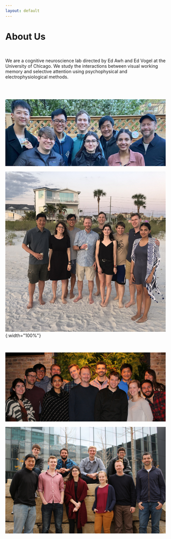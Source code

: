 ```yaml
---
layout: default
---
```


# About Us

<br>

We are a cognitive neuroscience lab directed by Ed Awh and Ed Vogel at the University of Chicago. We study the interactions between visual working memory and selective attention using psychophysical and electrophysiological methods.

<br>
<br>

![Lab Photo 2021](/files/images/lab_photo_2021.jpg)

![Lab Photo](/files/images/lab_photo_2019.jpg){:width="100%"}

<br>

![Lab Photo 2](/files/images/img_9751.jpg)

![Lab Photo 3](/files/images/img_9709.jpg)

 <div id="overlay">
    <div id="popup">
    <div id="close">X</div>
    <h2>Research Analyst/Lab Manager in Cognitive Neuroscience at the University of Chicago.</h2>
    <p>Our lab (PI’s Edward Awh and Edward Vogel) has an opening for a research analyst at the University of Chicago. Start date is flexible. We are running a broad array of projects using behavioral, EEG and functional MRI studies of attention and memory.</p>
    <p>To see a full records of our published work: <a href="https://awhvogellab.com/publications">https://awhvogellab.com/publications</a></p>
    <p>Interested candidates should follow this link for more details: <a href="https://uchicago.wd5.myworkdayjobs.com/External/job/Hyde-Park-Campus/Research-Analyst_JR11854">Research Analyst Job Link</a></p>
    <p>The University of Chicago is an Affirmative Action/Equal Opportunity/Disabled/Veterans Employer.</p>
    </div>
</div>

<script
  src="https://code.jquery.com/jquery-3.4.1.min.js"
  integrity="sha256-CSXorXvZcTkaix6Yvo6HppcZGetbYMGWSFlBw8HfCJo="
  crossorigin="anonymous">
</script>

<script>
$(document).ready(function() {
    setTimeout(function() {
        $('#overlay').fadeIn(300);  
    }, 1000);
    $('#close').click(function() {
        $('#overlay').fadeOut(300);
    });
});
</script>

<style>
#overlay {
  position: fixed;
  height: 100%;
  width: 100%;
  top: 0;
  right: 0;
  bottom: 0;
  left: 0;
  background: rgba(0,0,0,0.8);
  display: none;
}

#popup {
  max-width: 1000px;
  width: 80%;
  max-height: 520px;
  height: 80%;
  padding: 20px;
  position: relative;
  background: #fff;
  margin: 100px auto;
  text-align: center;
  overflow: scroll;
}

#close {
  position: absolute;
  top: 10px;
  right: 10px;
  cursor: pointer;
  color: #000;
}
</style>